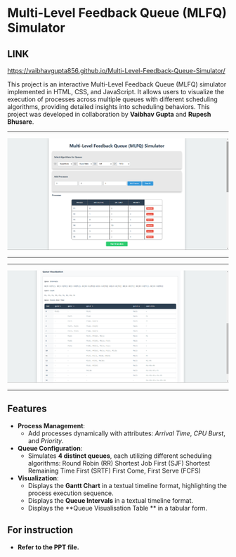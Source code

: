 # Multi-Level Feedback Queue (MLFQ) Simulator

## LINK

https://vaibhavgupta856.github.io/Multi-Level-Feedback-Queue-Simulator/

This project is an interactive Multi-Level Feedback Queue (MLFQ) simulator implemented in HTML, CSS, and JavaScript. It allows users to visualize the execution of processes across multiple queues with different scheduling algorithms, providing detailed insights into scheduling behaviors. This project was developed in collaboration by **Vaibhav Gupta** and **Rupesh Bhusare**.

---
![MLFQ Simulator Screenshot](image1.png)

---

---
![MLFQ Simulator Screenshot](image2.png)

---
## Features

- **Process Management**:
  - Add processes dynamically with attributes: *Arrival Time*, *CPU Burst*, and *Priority*.
- **Queue Configuration**:
  - Simulates **4 distinct queues**, each utilizing different scheduling algorithms:
    Round Robin (RR)
    Shortest Job First (SJF)
    Shortest Remaining Time First (SRTF)
    First Come, First Serve (FCFS)
- **Visualization**:
  - Displays the **Gantt Chart** in a textual timeline format, highlighting the process execution sequence.
  - Displays the **Queue Intervals**  in a textual timeline format.
  - Displays the **Queue Visualisation Table **  in a tabular form.

## For instruction
  - **Refer to the PPT file.**

